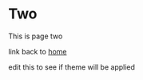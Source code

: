 # Two

This is page two

link back to [home](https://tedbergeron.github.io/pub)

edit this to see if theme will be applied
